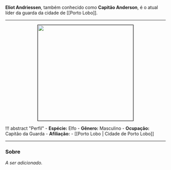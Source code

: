 **Eliot Andriessen**, também conhecido como **Capitão Anderson**, é o atual líder da guarda da cidade de [[Porto Lobo]].

---

<div style="text-align: center;">
<img src="https://i.imgur.com/eeSXxVU.png" width="300" height="300" style="border: 1px solid black;">
</div>

!!! abstract "Perfil"
	- **Espécie:** Elfo
	- **Gênero:** Masculino
	- **Ocupação:** Capitão da Guarda
	- **Afiliação:** 
		- [[Porto Lobo | Cidade de Porto Lobo]]

---

### Sobre

*A ser adicionado.*